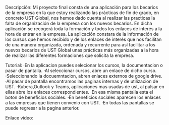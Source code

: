 Descripción:
Mi proyecto final consta de una aplicación para los becarios de la empresa en la que estoy realizando las prácticas de fin de grado, en concreto UST Global, nos hemos dado cuenta al realizar las practicas la falta de organización de la empresa con los nuevos becarios.
En dicha aplicación se recogerá toda la formación y todos los enlaces de interés a la hora de entrar en la empresa.
La aplicación constara de la información de los cursos que hemos recibido y de los enlaces de interés que nos facilitan de una manera organizada, ordenada y recurrente para así facilitar a los nuevos becarios de UST Global unas prácticas más organizadas a la hora de realizar las diferentes formaciones que solicita la empresa.


Tutorial:
·En la aplicacion puedes selecionar los cursos, la documentacion o pasar de pantalla.
·Al seleccionar cursos, abre un enlace de dicho curso.
·Seleccionando la docuemntacion, abren enlaces externos de google drive.
·Al pasar de pantalla encontramos las paginas internas y de utilizacion de UST.
·Kubera,Outlook y Teams, aplicaciones mas usadas de ust, al pulsar en ellas abre los enlaces correspondientes.
·En esa misma pantalla esta el boton de beneficios sociales.
·En beneficios sociales aparecen los enlaces a las empresas que tienen convenio con UST.
·En todas las pantallas se puede regresar a la pagina anterior.


Enlace video:
